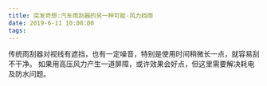 ```yaml
---
title: 突发奇想:汽车雨刮器的另一种可能-风力挡雨
date: 2019-6-11 10:08:00
tags:
---
```

传统雨刮器对视线有遮挡，也有一定噪音，特别是使用时间稍微长一点，就容易刮不干净。
如果用高压风力产生一道屏障，或许效果会好点，但这里需要解决耗电及防水问题。